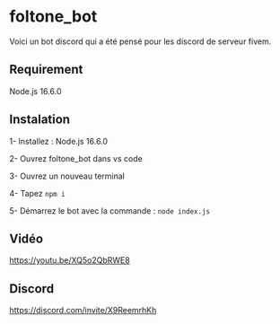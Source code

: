 # foltone_bot

Voici un bot discord qui a été pensé pour les discord de serveur fivem.

## Requirement
Node.js 16.6.0

## Instalation
1- Installez : Node.js 16.6.0

2- Ouvrez foltone_bot dans vs code

3- Ouvrez un nouveau terminal

4- Tapez `npm i`

5- Démarrez le bot avec la commande : `node index.js`


## Vidéo
https://youtu.be/XQ5o2QbRWE8

## Discord
https://discord.com/invite/X9ReemrhKh
